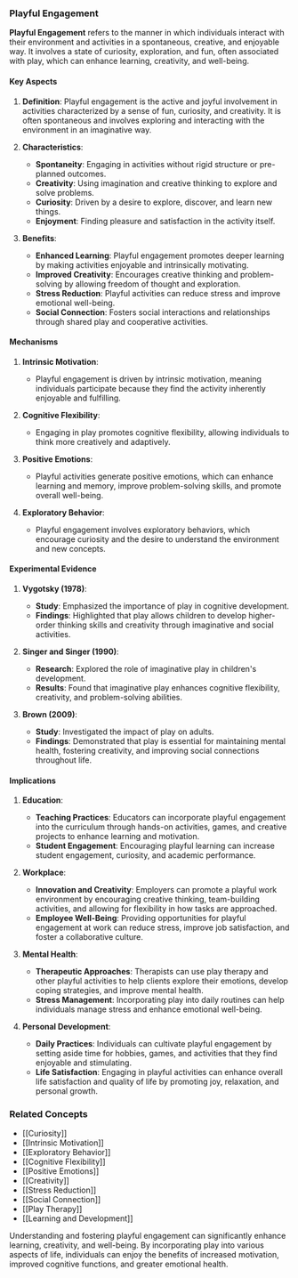 ### Playful Engagement

**Playful Engagement** refers to the manner in which individuals interact with their environment and activities in a spontaneous, creative, and enjoyable way. It involves a state of curiosity, exploration, and fun, often associated with play, which can enhance learning, creativity, and well-being.

#### Key Aspects

1. **Definition**:
   Playful engagement is the active and joyful involvement in activities characterized by a sense of fun, curiosity, and creativity. It is often spontaneous and involves exploring and interacting with the environment in an imaginative way.

2. **Characteristics**:
   - **Spontaneity**: Engaging in activities without rigid structure or pre-planned outcomes.
   - **Creativity**: Using imagination and creative thinking to explore and solve problems.
   - **Curiosity**: Driven by a desire to explore, discover, and learn new things.
   - **Enjoyment**: Finding pleasure and satisfaction in the activity itself.

3. **Benefits**:
   - **Enhanced Learning**: Playful engagement promotes deeper learning by making activities enjoyable and intrinsically motivating.
   - **Improved Creativity**: Encourages creative thinking and problem-solving by allowing freedom of thought and exploration.
   - **Stress Reduction**: Playful activities can reduce stress and improve emotional well-being.
   - **Social Connection**: Fosters social interactions and relationships through shared play and cooperative activities.

#### Mechanisms

1. **Intrinsic Motivation**:
   - Playful engagement is driven by intrinsic motivation, meaning individuals participate because they find the activity inherently enjoyable and fulfilling.

2. **Cognitive Flexibility**:
   - Engaging in play promotes cognitive flexibility, allowing individuals to think more creatively and adaptively.

3. **Positive Emotions**:
   - Playful activities generate positive emotions, which can enhance learning and memory, improve problem-solving skills, and promote overall well-being.

4. **Exploratory Behavior**:
   - Playful engagement involves exploratory behaviors, which encourage curiosity and the desire to understand the environment and new concepts.

#### Experimental Evidence

1. **Vygotsky (1978)**:
   - **Study**: Emphasized the importance of play in cognitive development.
   - **Findings**: Highlighted that play allows children to develop higher-order thinking skills and creativity through imaginative and social activities.

2. **Singer and Singer (1990)**:
   - **Research**: Explored the role of imaginative play in children's development.
   - **Results**: Found that imaginative play enhances cognitive flexibility, creativity, and problem-solving abilities.

3. **Brown (2009)**:
   - **Study**: Investigated the impact of play on adults.
   - **Findings**: Demonstrated that play is essential for maintaining mental health, fostering creativity, and improving social connections throughout life.

#### Implications

1. **Education**:
   - **Teaching Practices**: Educators can incorporate playful engagement into the curriculum through hands-on activities, games, and creative projects to enhance learning and motivation.
   - **Student Engagement**: Encouraging playful learning can increase student engagement, curiosity, and academic performance.

2. **Workplace**:
   - **Innovation and Creativity**: Employers can promote a playful work environment by encouraging creative thinking, team-building activities, and allowing for flexibility in how tasks are approached.
   - **Employee Well-Being**: Providing opportunities for playful engagement at work can reduce stress, improve job satisfaction, and foster a collaborative culture.

3. **Mental Health**:
   - **Therapeutic Approaches**: Therapists can use play therapy and other playful activities to help clients explore their emotions, develop coping strategies, and improve mental health.
   - **Stress Management**: Incorporating play into daily routines can help individuals manage stress and enhance emotional well-being.

4. **Personal Development**:
   - **Daily Practices**: Individuals can cultivate playful engagement by setting aside time for hobbies, games, and activities that they find enjoyable and stimulating.
   - **Life Satisfaction**: Engaging in playful activities can enhance overall life satisfaction and quality of life by promoting joy, relaxation, and personal growth.

### Related Concepts

- [[Curiosity]]
- [[Intrinsic Motivation]]
- [[Exploratory Behavior]]
- [[Cognitive Flexibility]]
- [[Positive Emotions]]
- [[Creativity]]
- [[Stress Reduction]]
- [[Social Connection]]
- [[Play Therapy]]
- [[Learning and Development]]

Understanding and fostering playful engagement can significantly enhance learning, creativity, and well-being. By incorporating play into various aspects of life, individuals can enjoy the benefits of increased motivation, improved cognitive functions, and greater emotional health.